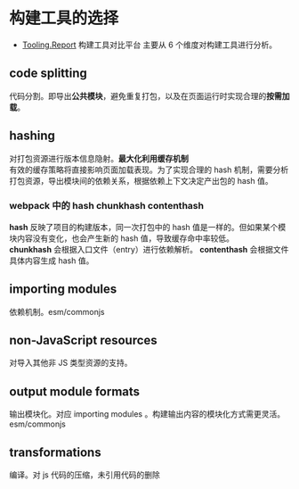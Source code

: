 <!--
 * @Desc:
 * @Author: 曾茹菁
 * @Date: 2022-09-01 12:21:58
 * @LastEditors: 曾茹菁
 * @LastEditTime: 2022-09-01 12:49:18
-->

# 构建工具的选择

- [Tooling.Report](https://bundlers.tooling.report/) 构建工具对比平台
  主要从 6 个维度对构建工具进行分析。

## code splitting

代码分割。即导出**公共模块**，避免重复打包，以及在页面运行时实现合理的**按需加载**。

## hashing

对打包资源进行版本信息隐射。**最大化利用缓存机制**  
有效的缓存策略将直接影响页面加载表现。为了实现合理的 hash 机制，需要分析打包资源，导出模块间的依赖关系，根据依赖上下文决定产出包的 hash 值。

### webpack 中的 hash chunkhash contenthash

**hash** 反映了项目的构建版本，同一次打包中的 hash 值是一样的。但如果某个模块内容没有变化，也会产生新的 hash 值，导致缓存命中率较低。  
**chunkhash** 会根据入口文件（entry）进行依赖解析。
**contenthash** 会根据文件具体内容生成 hash 值。

## importing modules

依赖机制。esm/commonjs

## non-JavaScript resources

对导入其他非 JS 类型资源的支持。

## output module formats

输出模块化。对应 importing modules 。构建输出内容的模块化方式需更灵活。esm/commonjs

## transformations

编译。对 js 代码的压缩，未引用代码的删除
